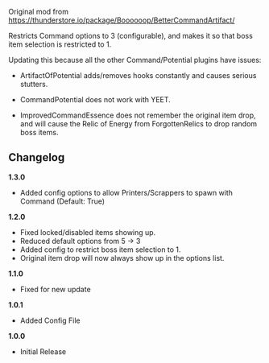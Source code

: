 Original mod from https://thunderstore.io/package/Boooooop/BetterCommandArtifact/

Restricts Command options to 3 (configurable), and makes it so that boss item selection is restricted to 1.

Updating this because all the other Command/Potential plugins have issues:

- ArtifactOfPotential adds/removes hooks constantly and causes serious stutters.

- CommandPotential does not work with YEET.

- ImprovedCommandEssence does not remember the original item drop, and will cause the Relic of Energy from ForgottenRelics to drop random boss items.

## Changelog

**1.3.0**

* Added config options to allow Printers/Scrappers to spawn with Command (Default: True)

**1.2.0**

* Fixed locked/disabled items showing up.
* Reduced default options from 5 -> 3
* Added config to restrict boss item selection to 1.
* Original item drop will now always show up in the options list.

**1.1.0**

* Fixed for new update

**1.0.1**

* Added Config File

**1.0.0**

* Initial Release